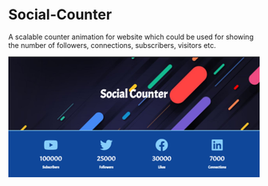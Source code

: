 # Social-Counter

A scalable counter animation for website which could be used for showing the number of followers,
connections, subscribers, visitors etc.

![Social-Counter](https://github.com/coder-KO/jsHub/blob/master/Social-Counter/social-counter.png)
